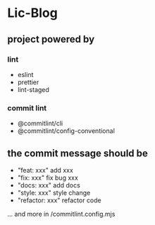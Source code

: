 # Lic-Blog

## project powered by

### lint

- eslint
- prettier
- lint-staged

### commit lint

- @commitlint/cli
- @commitlint/config-conventional

## the commit message should be

- "feat: xxx" add xxx
- "fix: xxx" fix bug xxx
- "docs: xxx" add docs
- "style: xxx" style change
- "refactor: xxx" refactor code

... and more in /commitlint.config.mjs
